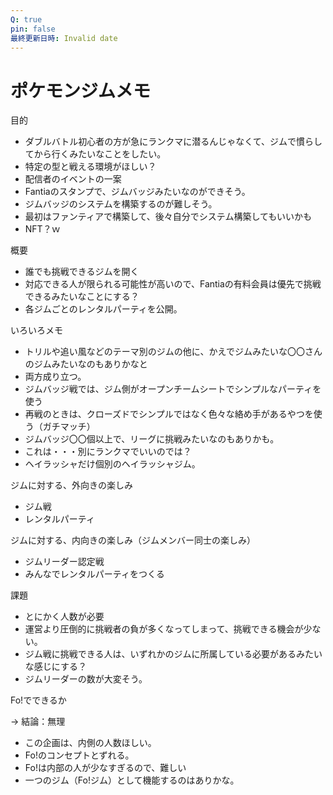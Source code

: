 ```yaml
---
Q: true
pin: false
最終更新日時: Invalid date
---
```

# ポケモンジムメモ

目的

- ダブルバトル初心者の方が急にランクマに潜るんじゃなくて、ジムで慣らしてから行くみたいなことをしたい。  
- 特定の型と戦える環境がほしい？  
- 配信者のイベントの一案  
- Fantiaのスタンプで、ジムバッジみたいなのができそう。  
- ジムバッジのシステムを構築するのが難しそう。  
- 最初はファンティアで構築して、後々自分でシステム構築してもいいかも  
- NFT？ｗ  

概要

- 誰でも挑戦できるジムを開く  
- 対応できる人が限られる可能性が高いので、Fantiaの有料会員は優先で挑戦できるみたいなことにする？  
- 各ジムごとのレンタルパーティを公開。  

いろいろメモ

- トリルや追い風などのテーマ別のジムの他に、かえでジムみたいな〇〇さんのジムみたいなのもありかなと  
- 両方成り立つ。  
- ジムバッジ戦では、ジム側がオープンチームシートでシンプルなパーティを使う  
- 再戦のときは、クローズドでシンプルではなく色々な絡め手があるやつを使う（ガチマッチ）  
- ジムバッジ〇〇個以上で、リーグに挑戦みたいなのもありかも。  
- これは・・・別にランクマでいいのでは？  
- ヘイラッシャだけ個別のヘイラッシャジム。  

ジムに対する、外向きの楽しみ

- ジム戦  
- レンタルパーティ  

ジムに対する、内向きの楽しみ（ジムメンバー同士の楽しみ）

- ジムリーダー認定戦  
- みんなでレンタルパーティをつくる  

課題

- とにかく人数が必要  
- 運営より圧倒的に挑戦者の負が多くなってしまって、挑戦できる機会が少ない。  
- ジム戦に挑戦できる人は、いずれかのジムに所属している必要があるみたいな感じにする？  
- ジムリーダーの数が大変そう。  

Fo!でできるか

→ 結論：無理

- この企画は、内側の人数ほしい。  
- Fo!のコンセプトとずれる。  
- Fo!は内部の人が少なすぎるので、難しい  
- 一つのジム（Fo!ジム）として機能するのはありかな。